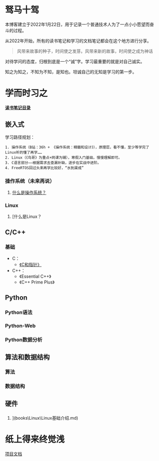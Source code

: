 # 驽马十驾

本博客建立于2022年1月22日，用于记录一个普通技术人为了一点小小愿望而奋斗的过程。

从2022年开始，所有的读书笔记和学习的文档笔记都会在这个地方进行分享。

> 风带来故事的种子，时间使之发芽。风带来新的故事，时间使之成为神话

对待学问的态度，归根到底是一个“诚”字。学习最重要的就是对自己诚实。

知之为知之，不知为不知，是知也。坦诚自己的无知是学习的第一步。

# 学而时习之

[**读书笔记目录**](books\0目录.md)

## 嵌入式

  学习路径规划：

    1. 操作系统（B站：36h + 《操作系统：精髓和设计》），原理层，看不懂，至少等学完了Linux听的懂了再学……
    2. Linux（《鸟哥》为重点+网课为辅），寒假入门基础，慢慢理解即可。
    3. C语言部分——根据需求去查漏补缺，逐步在实战中进阶。
    4. FreeRTOS回过头来再学比较好，“水到渠成”

### 操作系统（未来再说）

1. [什么是操作系统？](books\操作系统\什么是操作系统？.md)


### Linux

1. [什么是Linux？

## C/C++

### 基础
 * C：
   * [《C和指针》](books/PointersOnC.md)
 * C++：
   * 《Essential C++》
   * 《C++ Prime Plus》


## Python

### Python语法

### Python-Web

### Python数据分析





## 算法和数据结构

### 算法

### 数据结构




## 硬件

### 





1. ](books\Linux\Linux基础介绍.md)





# 纸上得来终觉浅

[项目文档](https://chenxi2333.github.io/)

